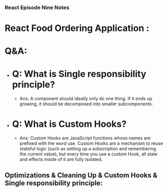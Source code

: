 ### React Episode Nine Notes

# React Food Ordering Application :

# Q&A:

- # Q: What is Single responsibility principle?

  - Ans: A component should ideally only do one thing. If it ends up growing, it should be decomposed into smaller subcomponents.

- # Q: What is Custom Hooks?

  - Ans: Custom Hooks are JavaScript functions whose names are prefixed with the word use. Custom Hooks are a mechanism to reuse stateful logic (such as setting up a subscription and remembering the current value), but every time you use a custom Hook, all state and effects inside of it are fully isolated.

## Optimizations & Cleaning Up & Custom Hooks & Single responsibility principle:
